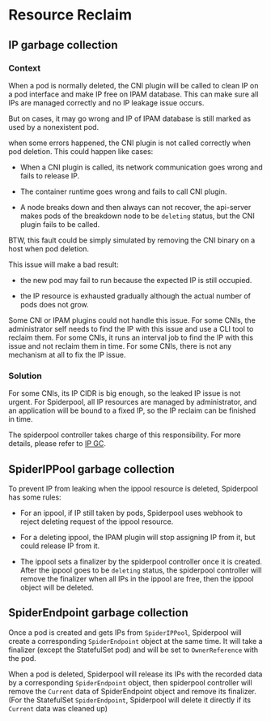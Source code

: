 # Resource Reclaim

## IP garbage collection

### Context

When a pod is normally deleted, the CNI plugin will be called to clean IP on a pod interface and make IP free on IPAM database.
This can make sure all IPs are managed correctly and no IP leakage issue occurs.

But on cases, it may go wrong and IP of IPAM database is still marked as used by a nonexistent pod.

when some errors happened, the CNI plugin is not called correctly when pod deletion. This could happen like cases:

* When a CNI plugin is called, its network communication goes wrong and fails to release IP.

* The container runtime goes wrong and fails to call CNI plugin.

* A node breaks down and then always can not recover, the api-server makes pods of the breakdown node to be `deleting` status, but the CNI plugin fails to be called.

BTW, this fault could be simply simulated by removing the CNI binary on a host when pod deletion.

This issue will make a bad result:

* the new pod may fail to run because the expected IP is still occupied.

* the IP resource is exhausted gradually although the actual number of pods does not grow.

Some CNI or IPAM plugins could not handle this issue. For some CNIs, the administrator self needs to find the IP with this issue and use a CLI tool to reclaim them.
For some CNIs, it runs an interval job to find the IP with this issue and not reclaim them in time. For some CNIs, there is not any mechanism at all to fix the IP issue.

### Solution

For some CNIs, its IP CIDR is big enough, so the leaked IP issue is not urgent.
For Spiderpool, all IP resources are managed by administrator, and an application will be bound to a fixed IP, so the IP reclaim can be finished in time.

The spiderpool controller takes charge of this responsibility. For more details, please refer to [IP GC](https://github.com/spidernet-io/spiderpool/blob/main/docs/usage/gc.md).

## SpiderIPPool garbage collection

To prevent IP from leaking when the ippool resource is deleted, Spiderpool has some rules:

* For an ippool, if IP still taken by pods, Spiderpool uses webhook to reject deleting request of the ippool resource.

* For a deleting ippool, the IPAM plugin will stop assigning IP from it, but could release IP from it.

* The ippool sets a finalizer by the spiderpool controller once it is created. After the ippool goes to be `deleting` status,
the spiderpool controller will remove the finalizer when all IPs in the ippool are free, then the ippool object will be deleted.

## SpiderEndpoint garbage collection

Once a pod is created and gets IPs from `SpiderIPPool`, Spiderpool will create a corresponding `SpiderEndpoint` object at the same time.
It will take a finalizer (except the StatefulSet pod) and will be set to `OwnerReference` with the pod.

When a pod is deleted, Spiderpool will release its IPs with the recorded data by a corresponding `SpiderEndpoint` object,
then spiderpool controller will remove the `Current` data of SpiderEndpoint object and remove its finalizer.
(For the StatefulSet `SpiderEndpoint`, Spiderpool will delete it directly if its `Current` data was cleaned up)
